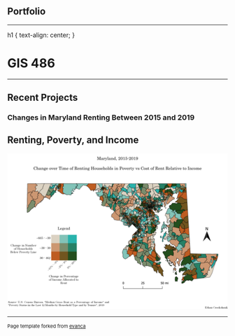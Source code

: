 ## Portfolio

---
<head>
  h1 {
  text-align: center;
}
  </head>

<link type="text/css" rel="stylesheet" href="/style.css" />

# GIS 486 

---
## Recent Projects

### Changes in Maryland Renting Between 2015 and 2019


## Renting, Poverty, and Income 

[<img src="Projects/Change_Over_Time_Maps/Map_Images/Bivariate_Rent_Map.png?raw=true"/>](/Projects/Change_Over_Time_Maps/Map_PDFs/Bivariate_Rent_Map.pdf)




---
<p style="font-size:11px">Page template forked from <a href="https://github.com/evanca/quick-portfolio">evanca</a></p>
<!-- Remove above link if you don't want to attibute -->
